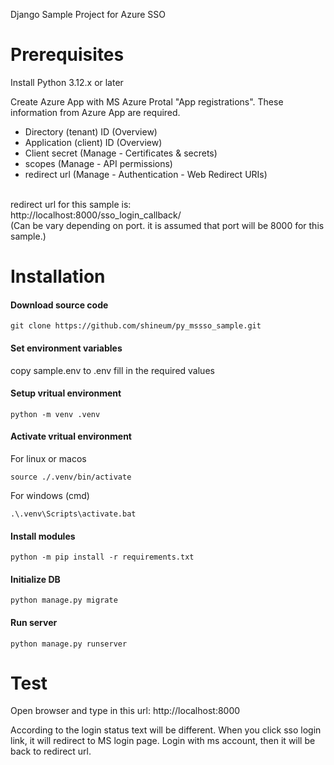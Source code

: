 Django Sample Project for Azure SSO


# Prerequisites
Install Python 3.12.x or later

Create Azure App with MS Azure Protal "App registrations".
These information from Azure App are required.
- Directory (tenant) ID (Overview)
- Application (client) ID (Overview)
- Client secret (Manage - Certificates & secrets)
- scopes (Manage - API permissions)
- redirect url (Manage - Authentication - Web Redirect URIs)
<br>
redirect url for this sample is:<br>
http://localhost:8000/sso_login_callback/<br>
(Can be vary depending on port. it is assumed that port will be 8000 for this sample.)<br>

# Installation

#### Download source code
```
git clone https://github.com/shineum/py_mssso_sample.git
```

#### Set environment variables
copy sample.env to .env
fill in the required values


#### Setup vritual environment
```
python -m venv .venv
```

#### Activate vritual environment
For linux or macos
```
source ./.venv/bin/activate
```
For windows (cmd)
```
.\.venv\Scripts\activate.bat
```

#### Install modules
```
python -m pip install -r requirements.txt
```

#### Initialize DB
```
python manage.py migrate
```

#### Run server
```
python manage.py runserver
```

# Test
Open browser and type in this url:
http://localhost:8000

According to the login status text will be different.
When you click sso login link, it will redirect to MS login page.
Login with ms account, then it will be back to redirect url.